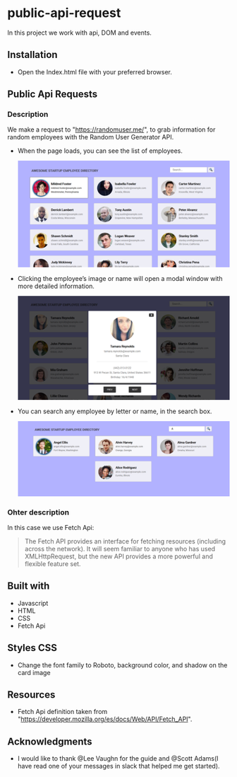 # public-api-request

In this project we work with api, DOM and events.

## Installation

-   Open the Index.html file with your preferred browser.

## **Public Api Requests**

### Description

We make a request to "https://randomuser.me/", to grab information for random employees with the Random User Generator API.

-   When the page loads, you can see the list of employees.

    ![](/mockups/employee_directory.png)

-   Clicking the employee’s image or name will open a modal window with more detailed information.

    ![](/mockups/employee_overlay.png)

-   You can search any employee by letter or name, in the search box.

    ![](/mockups/employee_search.png)

### Ohter description

In this case we use Fetch Api:

> The Fetch API provides an interface for fetching resources (including across the network). It will seem familiar to anyone who has used XMLHttpRequest, but the new API provides a more powerful and flexible feature set.

## Built with

-   Javascript
-   HTML
-   CSS
-   Fetch Api

## Styles CSS

-   Change the font family to Roboto, background color, and shadow on the card image

## Resources

-   Fetch Api definition taken from "https://developer.mozilla.org/es/docs/Web/API/Fetch_API".

## Acknowledgments

-   I would like to thank @Lee Vaughn for the guide and @Scott Adams(I have read one of your messages in slack that helped me get started).

